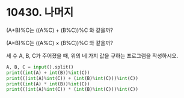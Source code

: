 # 10430. 나머지

(A+B)%C는 ((A%C) + (B%C))%C 와 같을까?

(A×B)%C는 ((A%C) × (B%C))%C 와 같을까?

세 수 A, B, C가 주어졌을 때, 위의 네 가지 값을 구하는 프로그램을 작성하시오.

```python
A, B, C = input().split()
print((int(A) + int(B))%int(C))
print(((int(A)%int(C)) + (int(B)%int(C)))%int(C))
print((int(A) * int(B))%int(C))
print(((int(A)%int(C)) * (int(B)%int(C)))%int(C))
```